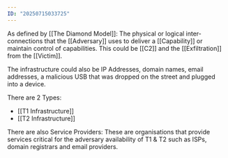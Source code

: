 ```yaml
---
ID: "20250715033725"
---
```

As defined by [[The Diamond Model]]:
The physical or logical inter-connections that the [[Adversary]] uses to deliver a [[Capability]] or maintain control of capabilities. This could be [[C2]] and the [[Exfiltration]] from the [[Victim]].

The infrastructure could also be IP Addresses, domain names, email addresses, a malicious USB that was dropped on the street and plugged into a device.

There are 2 Types:
- [[T1 Infrastructure]]
- [[T2 Infrastructure]]

There are also Service Providers:
These are organisations that provide services critical for the adversary availability of T1 & T2 such as ISPs, domain registrars and email providers.

